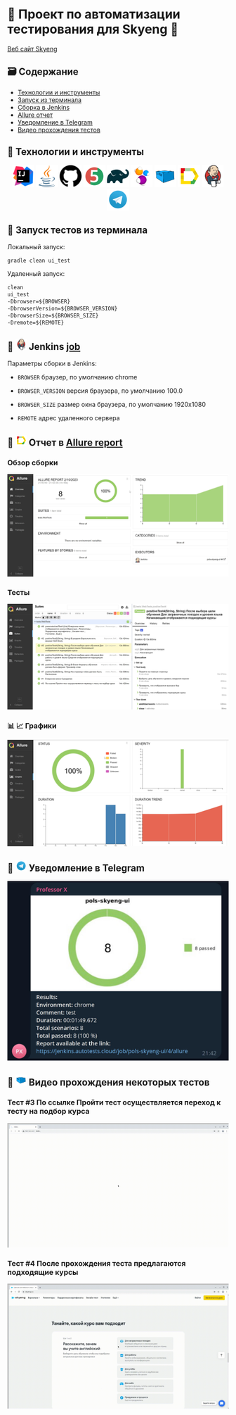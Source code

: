 # :stars: Проект по автоматизации тестирования для Skyeng :stars:
<a target="_blank" href="https://skyeng.ru">Веб сайт Skyeng</a>
## :card_file_box: Содержание
- [Технологии и инструменты](#технологии-и-инструменты)
- [Запуск из терминала](#запуск-тестов-из-терминала)
- [Сборка в Jenkins](#-jenkins--job-)
- [Allure отчет](#-отчет-в-allure-report)
- [Уведомление в Telegram](#-уведомление-в-telegram)
- [Видео прохождения тестов](#-видео-прохождения-некоторых-тестов)

## :bookmark: Технологии и инструменты
<p align="center">
<a href="https://www.jetbrains.com/idea/"><img src="images/logos/IDEA.svg" width="50" height="50"  alt="IDEA"/></a>
<a href="https://www.java.com/"><img src="images/logos/Java.svg" width="50" height="50"  alt="Java"/></a>
<a href="https://github.com/"><img src="images/logos/Github.svg" width="50" height="50"  alt="Github"/></a>
<a href="https://junit.org/junit5/"><img src="images/logos/JUnit5.svg" width="50" height="50"  alt="JUnit5"/></a>
<a href="https://gradle.org/"><img src="images/logos/Gradle.svg" width="50" height="50"  alt="Gradle"/></a>
<a href="https://selenide.org/"><img src="images/logos/Selenide.svg" width="50" height="50"  alt="Selenide"/></a>
<a href="https://aerokube.com/selenoid/"><img src="images/logos/Selenoid.svg" width="50" height="50"  alt="Selenoid"/></a>
<a href="https://github.com/allure-framework/allure2"><img src="images/logos/Allure.svg" width="50" height="50"  alt="Allure"/></a>
<a href="https://www.jenkins.io/"><img src="images/logos/Jenkins.svg" width="50" height="50"  alt="Jenkins"/></a>
<a><img src="images/logos/Telegram.svg" width="50" height="50"  alt="Telegram"/></a>
</p>

## :bookmark: Запуск тестов из терминала
Локальный запуск:
```
gradle clean ui_test
```

Удаленный запуск:
```
clean
ui_test
-Dbrowser=${BROWSER}
-DbrowserVersion=${BROWSER_VERSION}
-DbrowserSize=${BROWSER_SIZE}
-Dremote=${REMOTE}
```
## :bookmark: <img src="images/logos/Jenkins.svg" width="25" height="25"  alt="Jenkins"/></a> Jenkins <a target="_blank" href="https://jenkins.autotests.cloud/job/pols-skyeng-ui/"> job </a> 

Параметры сборки в Jenkins:

- <code>BROWSER</code> браузер, по умолчанию chrome

- <code>BROWSER_VERSION</code> версия браузера, по умолчанию 100.0

- <code>BROWSER_SIZE</code> размер окна браузера, по умолчанию 1920x1080

- <code>REMOTE</code> адрес удаленного сервера

## :bookmark: <img src="images/logos/Allure.svg" width="25" height="25"  alt="Allure"/></a> Отчет в <a target="_blank" href="https://jenkins.autotests.cloud/job/pols-skyeng-ui/4/allure/">Allure report</a>

### Обзор сборки
<p align="center">
<img title="Allure Overview Dashboard" src="images/screens/overview.jpg">
</p>

### Тесты
<p align="center">
<img title="Allure Suites" src="images/screens/tests.jpg">
</p>

### :bar_chart: :chart_with_upwards_trend: Графики
<p align="center">
<img title="Allure Graphs" src="images/screens/graphs.jpg">
</p>

## :bookmark: <img src="images/logos/Telegram.svg" width="25" height="25"  alt="Allure"/></a> Уведомление в Telegram

<p align="center">
<img title="Allure Overview Dashboard" src="images/screens/telegram.jpg">
</p>

## :bookmark: <img src="images/logos/Selenoid.svg" width="25" height="25" alt="Jenkins"/></a> Видео прохождения некоторых тестов

### Тест #3 По ссылке Пройти тест осуществляется переход к тесту на подбор курса
<p align="center">
  <img title="Selenoid video for test3" src="images/gif/test3.gif">
</p>

### Тест #4 После прохождения теста предлагаются подходящие курсы
<p align="center">
  <img title="Selenoid video for test4" src="images/gif/test4.gif">
</p>
